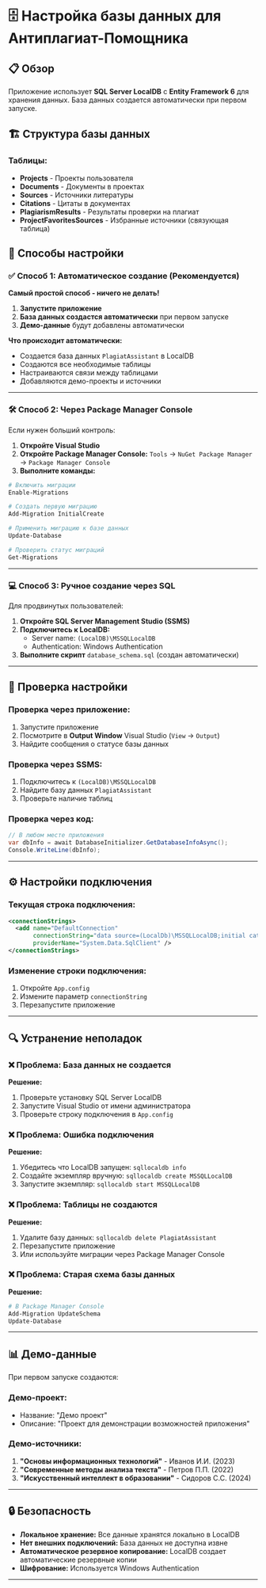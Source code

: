 # 🗄️ Настройка базы данных для Антиплагиат-Помощника

## 📋 Обзор

Приложение использует **SQL Server LocalDB** с **Entity Framework 6** для хранения данных. База данных создается автоматически при первом запуске.

## 🏗️ Структура базы данных

### Таблицы:
- **Projects** - Проекты пользователя
- **Documents** - Документы в проектах
- **Sources** - Источники литературы
- **Citations** - Цитаты в документах
- **PlagiarismResults** - Результаты проверки на плагиат
- **ProjectFavoritesSources** - Избранные источники (связующая таблица)

## 🚀 Способы настройки

### ✅ **Способ 1: Автоматическое создание (Рекомендуется)**

**Самый простой способ - ничего не делать!** 

1. **Запустите приложение**
2. **База данных создастся автоматически** при первом запуске
3. **Демо-данные** будут добавлены автоматически

**Что происходит автоматически:**
- Создается база данных `PlagiatAssistant` в LocalDB
- Создаются все необходимые таблицы
- Настраиваются связи между таблицами
- Добавляются демо-проекты и источники

---

### 🛠️ **Способ 2: Через Package Manager Console**

Если нужен больший контроль:

1. **Откройте Visual Studio**
2. **Откройте Package Manager Console:** `Tools` → `NuGet Package Manager` → `Package Manager Console`
3. **Выполните команды:**

```powershell
# Включить миграции
Enable-Migrations

# Создать первую миграцию
Add-Migration InitialCreate

# Применить миграцию к базе данных
Update-Database

# Проверить статус миграций
Get-Migrations
```

---

### 💻 **Способ 3: Ручное создание через SQL**

Для продвинутых пользователей:

1. **Откройте SQL Server Management Studio (SSMS)**
2. **Подключитесь к LocalDB:**
   - Server name: `(LocalDB)\MSSQLLocalDB`
   - Authentication: Windows Authentication
3. **Выполните скрипт** `database_schema.sql` (создан автоматически)

---

## 🔧 Проверка настройки

### Проверка через приложение:
1. Запустите приложение
2. Посмотрите в **Output Window** Visual Studio (`View` → `Output`)
3. Найдите сообщения о статусе базы данных

### Проверка через SSMS:
1. Подключитесь к `(LocalDB)\MSSQLLocalDB`
2. Найдите базу данных `PlagiatAssistant`
3. Проверьте наличие таблиц

### Проверка через код:
```csharp
// В любом месте приложения
var dbInfo = await DatabaseInitializer.GetDatabaseInfoAsync();
Console.WriteLine(dbInfo);
```

---

## ⚙️ Настройки подключения

### Текущая строка подключения:
```xml
<connectionStrings>
  <add name="DefaultConnection" 
       connectionString="data source=(LocalDb)\MSSQLLocalDB;initial catalog=PlagiatAssistant;integrated security=True;MultipleActiveResultSets=True;App=EntityFramework" 
       providerName="System.Data.SqlClient" />
</connectionStrings>
```

### Изменение строки подключения:
1. Откройте `App.config`
2. Измените параметр `connectionString`
3. Перезапустите приложение


---

## 🔍 Устранение неполадок

### ❌ **Проблема:** База данных не создается
**Решение:**
1. Проверьте установку SQL Server LocalDB
2. Запустите Visual Studio от имени администратора
3. Проверьте строку подключения в `App.config`

### ❌ **Проблема:** Ошибка подключения
**Решение:**
1. Убедитесь что LocalDB запущен: `sqllocaldb info`
2. Создайте экземпляр вручную: `sqllocaldb create MSSQLLocalDB`
3. Запустите экземпляр: `sqllocaldb start MSSQLLocalDB`

### ❌ **Проблема:** Таблицы не создаются
**Решение:**
1. Удалите базу данных: `sqllocaldb delete PlagiatAssistant`
2. Перезапустите приложение
3. Или используйте миграции через Package Manager Console

### ❌ **Проблема:** Старая схема базы данных
**Решение:**
```powershell
# В Package Manager Console
Add-Migration UpdateSchema
Update-Database
```

---

## 📊 Демо-данные

При первом запуске создаются:

### **Демо-проект:**
- Название: "Демо проект"
- Описание: "Проект для демонстрации возможностей приложения"

### **Демо-источники:**
1. **"Основы информационных технологий"** - Иванов И.И. (2023)
2. **"Современные методы анализа текста"** - Петров П.П. (2022)  
3. **"Искусственный интеллект в образовании"** - Сидоров С.С. (2024)

---

## 🔒 Безопасность

- **Локальное хранение:** Все данные хранятся локально в LocalDB
- **Нет внешних подключений:** База данных не доступна извне
- **Автоматическое резервное копирование:** LocalDB создает автоматические резервные копии
- **Шифрование:** Используется Windows Authentication

---

